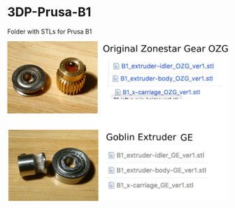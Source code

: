 # 3DP-Prusa-B1

Folder with STLs for Prusa B1

![alt text](https://github.com/3DesignPrint/3DP-Prusa/blob/Prusa-B1-by-3DP/Images/Explanation.jpg)
